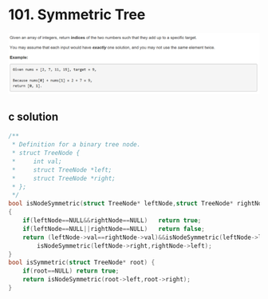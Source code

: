 # 101. Symmetric Tree
<img src="https://github.com/vampire1996/-leetcode/blob/master/Problems/1-100/1.TwoSum/problem.png "/>

## c solution
```c
/**
 * Definition for a binary tree node.
 * struct TreeNode {
 *     int val;
 *     struct TreeNode *left;
 *     struct TreeNode *right;
 * };
 */
bool isNodeSymmetric(struct TreeNode* leftNode,struct TreeNode* rightNode)
{
    if(leftNode==NULL&&rightNode==NULL)   return true;
    if(leftNode==NULL||rightNode==NULL)   return false;
    return (leftNode->val==rightNode->val)&&isNodeSymmetric(leftNode->left,rightNode->right)&&
        isNodeSymmetric(leftNode->right,rightNode->left);
}
bool isSymmetric(struct TreeNode* root) {
    if(root==NULL) return true;
    return isNodeSymmetric(root->left,root->right);   
}

```
